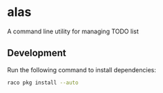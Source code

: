 # alas

 A command line utility for managing TODO list

 ## Development

 Run the following command to install dependencies:

 ```bash
 raco pkg install --auto
 ```
